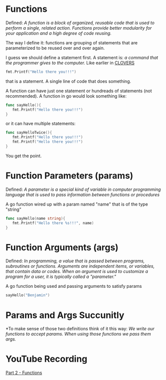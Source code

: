 # Functions
Defined: *A function is a block of organized, reusable code that is used to perform a single, related action. Functions provide better modularity for your application and a high degree of code reusing.*

The way I define it: functions are grouping of statements that are parameterized to be reused over and over again. 

I guess we should define a statement first. A statement is: *a command that the programmer gives to the computer.* Like earlier in [CLOVERS](./CLOVERS)
```go
fmt.Printf("Hello there you!!!")
```
that is a statement. A single line of code that does something.

A function can have just one statement or hundreads of statements (not recommended). A function in go would look something like:
```go
func sayHello(){
   fmt.Printf("Hello there you!!!") 
}
```
or it can have multiple statements:
```go
func sayHelloTwice(){
   fmt.Printf("Hello there you!!!") 
   fmt.Printf("Hello there you!!!") 
}
```
You get the point.

# Function Parameters (params)
Defined: *A parameter is a special kind of variable in computer programming language that is used to pass information between functions or procedures*

A go function wired up with a param named "name" that is of the type "string"
```go
func sayHello(name string){
   fmt.Printf("Hello there %s!!!", name)  
}
```

# Function Arguments (args)
Defined: *In programming, a value that is passed between programs, subroutines or functions. Arguments are independent items, or variables, that contain data or codes. When an argument is used to customize a program for a user, it is typically called a "parameter."*

A go function being used and passing arguments to satisfy params
```go
sayHello("Benjamin")
```

# Params and Args Succunitly 
*To make sense of those two definitions think of it this way: *We write our functions to accept params. When using those functions we pass them args.*

# YouTube Recording
[Part 2 - Functions]()
